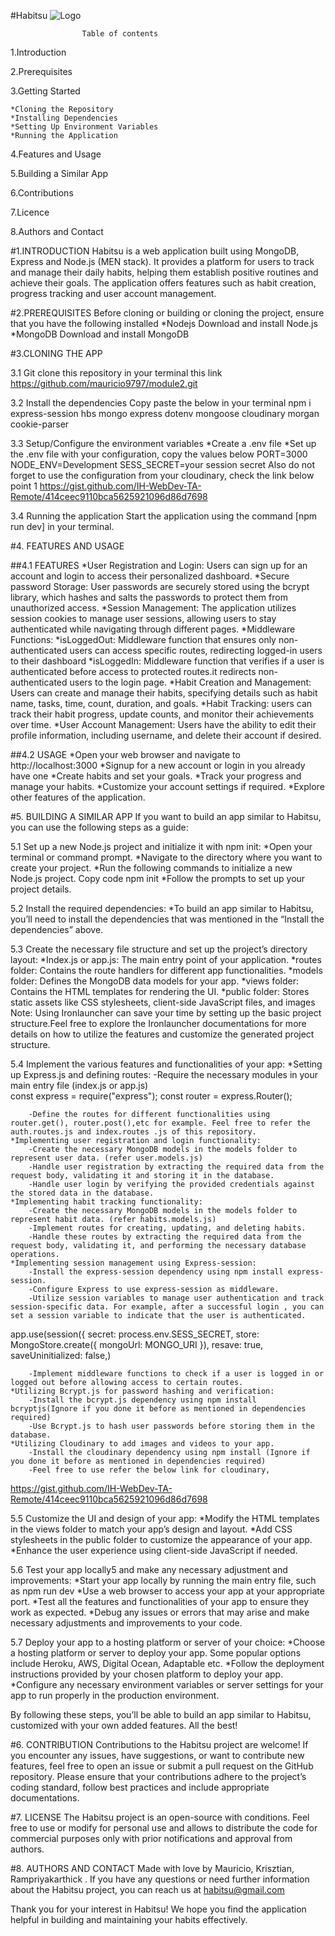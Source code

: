 #Habitsu
![Logo](./images/habitsu.png)

                    Table of contents


1.Introduction

2.Prerequisites

3.Getting Started

	*Cloning the Repository
	*Installing Dependencies
	*Setting Up Environment Variables
	*Running the Application
4.Features and Usage

5.Building a Similar App

6.Contributions

7.Licence

8.Authors and Contact


#1.INTRODUCTION
Habitsu is a web application built using MongoDB, Express and Node.js (MEN stack). It provides a platform for users to track and manage their daily habits, helping them establish positive routines and achieve their goals. The application offers features such as habit creation, progress tracking and user account management.


#2.PREREQUISITES
Before cloning or building or cloning the project, ensure that you have the following installed
*Nodejs Download and install Node.js 
*MongoDB Download and install MongoDB


#3.CLONING THE APP

3.1 Git clone this repository in your terminal this link https://github.com/mauricio9797/module2.git

3.2 Install the dependencies
Copy paste the below in your terminal
          npm i express-session hbs mongo express dotenv mongoose cloudinary                     morgan cookie-parser

3.3 Setup/Configure the environment variables
	*Create a .env file
	*Set up the .env file with your configuration, copy the values below
		PORT=3000
		NODE_ENV=Development
		SESS_SECRET=your session secret
Also do not forget to use the configuration from your cloudinary, check the link below point 1
https://gist.github.com/IH-WebDev-TA-Remote/414ceec9110bca5625921096d86d7698

3.4 Running the application
Start the application using the command [npm run dev] in your terminal.


#4. FEATURES AND USAGE

##4.1 FEATURES
*User Registration and Login: Users can sign up for an account and login to access their personalized dashboard.
*Secure password Storage: User passwords are securely stored using the bcrypt library, which hashes and salts the passwords to protect them from unauthorized access.
*Session Management: The application utilizes session cookies to manage user sessions, allowing users to stay authenticated while navigating through different pages.
*Middleware Functions:
	*isLoggedOut: Middleware function that ensures only non-authenticated users can access specific routes, redirecting logged-in users to their dashboard
	*isLoggedIn: Middleware function that verifies if a user is authenticated before access to protected routes.it redirects non-authenticated users to the login page.
*Habit Creation and Management: Users can create and manage their habits, specifying details such as habit name, tasks, time, count, duration, and goals.
*Habit Tracking: users can track their habit progress, update counts, and monitor their achievements over time.
*User Account Management: Users have the ability to edit their profile information, including username, and delete their account if desired.

##4.2 USAGE
*Open your web browser and navigate to http://localhost:3000
*Signup for a new account or login in you already have one
*Create habits and set your goals.
*Track your progress and manage your habits.
*Customize your account settings if required.
*Explore other features of the application.


#5. BUILDING A SIMILAR APP
If you want to build an app similar to Habitsu, you can use the following steps as a guide:

5.1 Set up a new Node.js project and initialize it with npm init:
	*Open your terminal or command prompt.
	*Navigate to the directory where you want to create your project.
	*Run the following commands to initialize a new Node.js project.
Copy code npm init
	*Follow the prompts to set up your project details.

5.2 Install the required dependencies:
	*To build an app similar to Habitsu, you’ll need to install the dependencies that was mentioned in the “Install the dependencies” above.

5.3 Create the necessary file structure and set up the project’s directory layout:
*Index.js or app.js: The main entry point of your application.
*routes folder: Contains the route handlers for different app functionalities.
*models folder: Defines the MongoDB data models for your app.
*views folder: Contains the HTML templates for rendering the UI.
*public folder:  Stores static assets like CSS stylesheets, client-side JavaScript files, and images
Note: Using Ironlauncher can save your time by setting up the basic project structure.Feel free to explore the Ironlauncher documentations for more details on how to utilize the features and customize the generated project structure.

5.4 Implement the various features and functionalities of your app:
	*Setting up Express.js and defining routes:	
		-Require the necessary modules in your main entry file (index.js or app.js)    
const express = require("express");
const router = express.Router();

		-Define the routes for different functionalities using  router.get(), router.post(),etc for example. Feel free to refer the auth.routes.js and index.routes .js of this repository.
	*Implementing user registration and login functionality:
		-Create the necessary MongoDB models in the models folder to represent user data. (refer user.models.js)
		-Handle user registration by extracting the required data from the request body, validating it and storing it in the database.
		-Handle user login by verifying the provided credentials against the stored data in the database.
	*Implementing habit tracking functionality:
		-Create the necessary MongoDB models in the models folder to represent habit data. (refer habits.models.js)
		-Implement routes for creating, updating, and deleting habits.
		-Handle these routes by extracting the required data from the request body, validating it, and performing the necessary database operations.
	*Implementing session management using Express-session:
		-Install the express-session dependency using npm install express-session.
		-Configure Express to use express-session as middleware.
		-Utilize session variables to manage user authentication and track session-specific data. For example, after a successful login , you can set a session variable to indicate that the user is authenticated.

 app.use(session({
    secret: process.env.SESS_SECRET,
    store: MongoStore.create({ mongoUrl: MONGO_URI }),
   resave: true,
    saveUninitialized: false,)
 
		-Implement middleware functions to check if a user is logged in or logged out before allowing access to certain routes.
	*Utilizing Bcrypt.js for password hashing and verification:
		-Install the bcrypt.js dependency using npm install bcryptjs(Ignore if you done it before as mentioned in dependencies required)
		-Use Bcrypt.js to hash user passwords before storing them in the database.
	*Utilizing Cloudinary to add images and videos to your app.
		-Install the cloudinary dependency using npm install (Ignore if you done it before as mentioned in dependencies required)
		-Feel free to use refer the below link for cloudinary,
https://gist.github.com/IH-WebDev-TA-Remote/414ceec9110bca5625921096d86d7698


5.5 Customize the UI and design of your app:
	*Modify the HTML templates in the views folder to match your app’s design and layout.
	*Add CSS stylesheets in the public folder to customize the appearance of your app.
	*Enhance the user experience using client-side JavaScript if needed.


5.6 Test your app locally5 and make any necessary adjustment and improvements:
	*Start your app locally by running the main entry file, such as npm run dev
	*Use a web browser to access your app at your appropriate port.
	*Test all the features and functionalities of your app to ensure they work as expected.
	*Debug any issues or errors that may arise and make necessary adjustments and improvements to your code.


5.7 Deploy your app to a hosting platform or server of your choice:
	*Choose a hosting platform or server to deploy your app. Some popular options include Heroku, AWS, Digital Ocean, Adaptable etc.
	*Follow the deployment instructions provided by your chosen platform to deploy your app.
	*Configure any necessary environment variables or server settings for your app to run properly in the production environment.


By following these steps, you’ll be able to build an app similar to Habitsu, customized with your own added features. All the best!



#6. CONTRIBUTION
Contributions to the Habitsu project are welcome! If you encounter any issues, have suggestions, or want to contribute new features, feel free to open an issue or submit a pull request on the GitHub repository.
Please ensure that your contributions adhere to the project’s coding standard, follow best practices and include appropriate documentations.


#7. LICENSE
The Habitsu project is an open-source with conditions. Feel free to use or modify for personal use and allows to distribute the code for commercial purposes only with prior notifications and approval from authors.


#8. AUTHORS AND CONTACT
Made with love by Mauricio, Krisztian, Rampriyakarthick .
If you have any questions or need further information about the Habitsu project, you can reach us at habitsu@gmail.com

Thank you for your interest in Habitsu! We hope you find the application helpful in building and maintaining your habits effectively.	

                    






